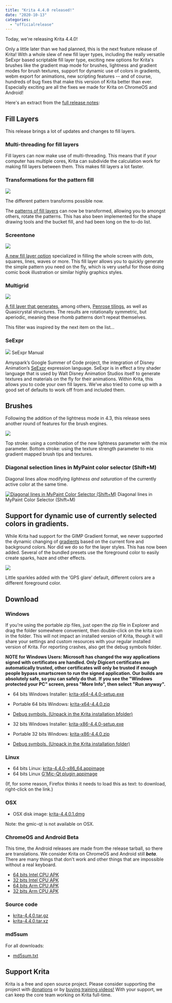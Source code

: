 ```yaml
---
title: "Krita 4.4.0 released!"
date: "2020-10-13"
categories: 
  - "officialrelease"
---
```


Today, we're releasing Krita 4.4.0!

Only a little later than we had planned, this is the next feature release of Krita! With a whole slew of new fill layer types, including the really versatile SeExpr based scriptable fill layer type, exciting new options for Krita's brushes like the gradient map mode for brushes, lightness and gradient modes for brush textures, support for dynamic use of colors in gradients, webm export for animations, new scripting features -- and of course, hundreds of bug fixes that make this version of Krita better than ever. Especially exciting are all the fixes we made for Krita on ChromeOS and Android!

Here's an extract from the [full release notes](/krita-4-4-0-release-notes/):

## Fill Layers

This release brings a lot of updates and changes to fill layers.

### Multi-threading for fill layers

Fill layers can now make use of multi-threading. This means that if your computer has multiple cores, Krita can subdivide the calculation work for making fill layers between them. This makes fill layers a lot faster.

### Transformations for the pattern fill

[![](/images/posts/2020/krita_4_4_texture_example.png)](/images/posts/2020/krita_4_4_texture_example.png)

The different pattern transforms possible now.

The [patterns of fill layers](https://docs.krita.org/en/reference_manual/layers_and_masks/fill_layer_generators/pattern_fill.html) can now be transformed, allowing you to amongst others, rotate the patterns. This has also been implemented for the shape drawing tools and the bucket fill, and had been long on the to-do list.

### Screentone

[![](/images/posts/2020/fill_layer_screentone_postprocessing.png)](/images/posts/2020/fill_layer_screentone_postprocessing.png)

[A new fill layer option](https://docs.krita.org/en/reference_manual/layers_and_masks/fill_layer_generators/screentone.html) specialized in filling the whole screen with dots, squares, lines, waves or more. This fill layer allows you to quickly generate the simple pattern you need on the fly, which is very useful for those doing comic book illustration or similar highly graphics styles.

### Multigrid

[![](/images/posts/2020/multigrid-color-examples.png)](/images/posts/2020/multigrid-color-examples.png)

[A fill layer that generates](https://docs.krita.org/en/reference_manual/layers_and_masks/fill_layer_generators/multigrid.html), among others, [Penrose tilings](https://en.wikipedia.org/wiki/Penrose_tiling), as well as Quasicrystal structures. The results are rotationally symmetric, but aperiodic, meaning these rhomb patterns don’t repeat themselves.

This filter was inspired by the next item on the list…

### SeExpr

[![](/images/posts/2020/1096px-SeExpr_manual_1.jpg)](/images/posts/2020/1096px-SeExpr_manual_1.jpg) SeExpr Manual

Amyspark’s Google Summer of Code project, the integration of Disney Animation’s [SeExpr](https://docs.krita.org/en/reference_manual/layers_and_masks/fill_layer_generators/seexpr.html) expression language. SeExpr is in effect a tiny shader language that is used by Walt Disney Animation Studios itself to generate textures and materials on the fly for their animations. Within Krita, this allows you to code your own fill layers. We’ve also tried to come up with a good set of defaults to work off from and included them.

## Brushes

Following the addition of the lightness mode in 4.3, this release sees another round of features for the brush engines.

[![](/images/posts/2020/flowers_gradients_lightness.png)](/images/posts/2020/flowers_gradients_lightness.png)

Top stroke: using a combination of the new lightness parameter with the mix parameter. Bottom stroke: using the texture strength parameter to mix gradient mapped brush tips and textures.

### Diagonal selection lines in MyPaint color selector (Shift+M)

Diagonal lines allow modifying _lightness and saturation_ of the currently active color at the same time.

[![Diagonal lines in MyPaint Color Selector (Shift+M)](/images/posts/2020/mypaint_selector_diagonal.png)](/images/posts/2020/mypaint_selector_diagonal.png) Diagonal lines in MyPaint Color Selector (Shift+M)

## Support for dynamic use of currently selected colors in gradients.

While Krita had support for the GIMP Gradient format, we never supported the dynamic changing of [gradients](https://docs.krita.org/en/reference_manual/resource_management/resource_gradients.html) based on the current fore and background colors. Nor did we do so for the layer styles. This has now been added. Several of the bundled presets use the foreground color to easily create sparks, haze and other effects.

[![](/images/posts/2020/fg_changing_gradients_for_sparkles.png)](/images/posts/2020/fg_changing_gradients_for_sparkles.png)

Little sparkles added with the ‘GPS glare’ default, different colors are a different foreground color.

## Download

### Windows

If you're using the portable zip files, just open the zip file in Explorer and drag the folder somewhere convenient, then double-click on the krita icon in the folder. This will not impact an installed version of Krita, though it will share your settings and custom resources with your regular installed version of Krita. For reporting crashes, also get the debug symbols folder.

**NOTE for Windows Users: Microsoft has changed the way applications signed with certificates are handled. Only Digicert certificates are automatically trusted, other certificates will only be trusted if enough people bypass smartscreen to run the signed application. Our builds are absolutely safe, so you can safely do that.** **If you see the "Windows protected your PC" screen, press "More Info", then select "Run anyway".**

- 64 bits Windows Installer: [krita-x64-4.4.0-setup.exe](https://download.kde.org/stable/krita/4.4.0/krita-x64-4.4.0-setup.exe)
- Portable 64 bits Windows: [krita-x64-4.4.0.zip](https://download.kde.org/stable/krita/4.4.0/krita-x64-4.4.0.zip)
- [Debug symbols. (Unpack in the Krita installation bfolder)](https://download.kde.org/stable/krita/4.4.0/krita-x64-4.4.0-dbg.zip)

- 32 bits Windows Installer: [krita-x86-4.4.0-setup.exe](https://download.kde.org/stable/krita/4.4.0/krita-x86-4.4.0-setup.exe)
- Portable 32 bits Windows: [krita-x86-4.4.0.zip](https://download.kde.org/stable/krita/4.4.0/krita-x86-4.4.0.zip)
- [Debug symbols. (Unpack in the Krita installation folder)](https://download.kde.org/stable/krita/4.4.0/krita-x86-4.4.0-dbg.zip)

### Linux

- 64 bits Linux: [krita-4.4.0-x86_64.appimage](https://download.kde.org/stable/krita/4.4.0/krita-4.4.0-x86_64.appimage)
- 64 bits Linux [G'Mic-Qt plugin appimage](https://download.kde.org/stable/krita/4.4.0/gmic_krita_qt-x86_64.appimage)

(If, for some reason, Firefox thinks it needs to load this as text: to download, right-click on the link.)

### OSX

- OSX disk image: [krita-4.4.0.1.dmg](https://download.kde.org/stable/krita/4.4.0/krita-4.4.0.dmg)

Note: the gmic-qt is not available on OSX.

### ChromeOS and Android Beta

This time, the Android releases are made from the release tarball, so there are translations. We consider Krita on ChromeOS and Android still **_beta_**. There are many things that don't work and other things that are impossible without a real keyboard.

- [64 bits Intel CPU APK](https://download.kde.org/stable/krita/4.4.0/krita-x86_64-4.4.0-release.apk)
- [32 bits Intel CPU APK](https://download.kde.org/stable/krita/4.4.0/krita-x86-4.4.0-release.apk)
- [64 bits Arm CPU APK](https://download.kde.org/stable/krita/4.4.0/krita-arm64-4.4.0-release.apk)
- [32 bits Arm CPU APK](https://download.kde.org/stable/krita/4.4.0/krita-arm32-4.4.0-release.apk)

### Source code

- [krita-4.4.0.tar.gz](https://download.kde.org/stable/krita/4.4.0/krita-4.4.0.tar.gz)
- [krita-4.4.0.tar.xz](https://download.kde.org/stable/krita/4.4.0/krita-4.4.0.tar.xz)

### md5sum

For all downloads:

- [md5sum.txt](https://download.kde.org/stable/krita/4.4.0/md5sum.txt)

## Support Krita

Krita is a free and open source project. Please consider supporting the project with [donations](/support-us/donations/) or by [buying training videos!](/shop/) With your support, we can keep the core team working on Krita full-time.
